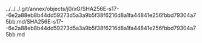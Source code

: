 ../../../.git/annex/objects/j0/xG/SHA256E-s17--6e2a88eb8b44dd59273d5a3a9b5f38f6216d8a1fa44841e256fbbd79304a75bb.md/SHA256E-s17--6e2a88eb8b44dd59273d5a3a9b5f38f6216d8a1fa44841e256fbbd79304a75bb.md